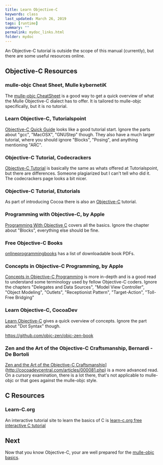 ```yaml
---
title: Learn Objective-C
keywords: class
last_updated: March 26, 2019
tags: [runtime]
summary: ""
permalink: mydoc_links.html
folder: mydoc
---
```


An Objective-C tutorial is outside the scope of this manual (currently), but
there are some useful resources online.

## Objective-C Resources

### mulle-objc Cheat Sheet, Mulle kybernetiK

The [mulle-objc CheatSheet](//github.com/mulle-objc/Objective-C-CheatSheet)
is a good way to get a quick overview of what the Mulle Objective-C dialect
has to offer. It is tailored to mulle-objc specifically, but it is no tutorial.


### Learn Objective-C, Tutorialspoint

[Objective-C Quick Guide](https://www.tutorialspoint.com/objective_c/objective_c_quick_guide.htm) looks like
a good tutorial start. Ignore the parts about "gcc", "MacOSX", "GNUStep"
though. They also have a much larger tutorial, where you should ignore
"Blocks", "Posing", and anything mentioning "ARC".

### Objective-C Tutorial, Codecrackers

[Objective-C Tutorial](https://codescracker.com/objective-c/index.htm) is
basically the same as whats offered at Tutorialspoint, but there are
differences. Someone plagiarized but I can't tell who did it.
The codecrackers page looks a bit nicer.

### Objective-C Tutorial, Etutorials

As part of introducing Cocoa there is also an [Objective-C](https://etutorials.org/Programming/Cocoa/Part+I+Introducing+Cocoa/Chapter+1.+Objective-C/) tutorial.

### Programming with Objective-C, by Apple

[Programming With Objective C](https://developer.apple.com/library/archive/documentation/Cocoa/Conceptual/ProgrammingWithObjectiveC/Introduction/Introduction.html) covers all the basics.
Ignore the chapter about "Blocks", everything else should be fine.

### Free Objective-C Books

[onlineprogrammingbooks](https://www.onlineprogrammingbooks.com/objective-c/) has a list of downloadable book PDFs.

### Concepts in Objective-C Programming, by Apple

[Concepts in Objective-C Programming](https://developer.apple.com/library/archive/documentation/General/Conceptual/CocoaEncyclopedia/Introduction/Introduction.html) is more in-depth and is a
good read to understand some terminology used by fellow Objective-C coders.
Ignore the chapters "Delegates and Data Sources", "Model View Controller",
"Object Modeling", "Outlets", "Receptionist Pattern", "Target-Action", "Toll-Free Bridging"


### Learn Objective-C, CocoaDev

[Learn Objective-C](https://www.cocoadevcentral.com/d/learn_objectivec) gives a
quick overview of concepts. Ignore the part about "Dot Syntax" though.

https://github.com/objc-zen/objc-zen-book

### Zen and the Art of the Objective-C Craftsmanship, Bernardi - De Bortoli

[Zen and the Art of the Objective-C Craftsmanship](https://github.com/objc-zen/objc-zen-book)](http://cocoadevcentral.com/articles/000081.php) is a more advanced read. On a cursory examination,
there is a lot there, that's not applicable to mulle-objc or that goes against the mulle-objc
style.

## C Resources


### Learn-C.org

An interactive tutorial site to learn the basics of C is
[learn-c.org free interactive C tutorial](https://www.learn-c.org)


## Next

Now that you know Objective-C, your are well prepared for the [mulle-objc basics](mydoc_basics.html).
